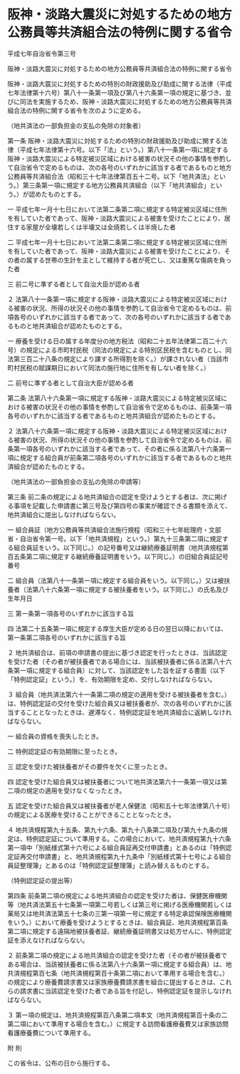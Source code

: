# 阪神・淡路大震災に対処するための地方公務員等共済組合法の特例に関する省令

平成七年自治省令第三号

阪神・淡路大震災に対処するための地方公務員等共済組合法の特例に関する省令

阪神・淡路大震災に対処するための特別の財政援助及び助成に関する法律（平成七年法律第十六号）第八十一条第一項及び第八十六条第一項の規定に基づき、並びに同法を実施するため、阪神・淡路大震災に対処するための地方公務員等共済組合法の特例に関する省令を次のように定める。

（地共済法の一部負担金の支払の免除の対象者）

第一条 阪神・淡路大震災に対処するための特別の財政援助及び助成に関する法律（平成七年法律第十六号。以下「法」という。）第八十一条第一項に規定する阪神・淡路大震災による特定被災区域における被害の状況その他の事情を参酌して自治省令で定めるものは、次の各号のいずれかに該当する者であるものと地方公務員等共済組合法（昭和三十七年法律第百五十二号。以下「地共済法」という。）第三条第一項に規定する地方公務員共済組合（以下「地共済組合」という。）が認めたものとする。

一 平成七年一月十七日において法第二条第二項に規定する特定被災区域に住所を有していた者であって、阪神・淡路大震災による被害を受けたことにより、居住する家屋が全壊若しくは半壊又は全焼若しくは半焼した者

二 平成七年一月十七日において法第二条第二項に規定する特定被災区域に住所を有していた者であって、阪神・淡路大震災による被害を受けたことにより、その者の属する世帯の生計を主として維持する者が死亡し、又は重篤な傷病を負った者

三 前二号に準ずる者として自治大臣が認める者

２ 法第八十一条第一項に規定する阪神・淡路大震災による特定被災区域における被害の状況、所得の状況その他の事情を参酌して自治省令で定めるものは、前項各号のいずれかに該当する者であって、次の各号のいずれかに該当する者であるものと地共済組合が認めたものとする。

一 療養を受ける日の属する年度分の地方税法（昭和二十五年法律第二百二十六号）の規定による市町村民税（同法の規定による特別区民税を含むものとし、同法第三百二十八条の規定により課する所得割を除く。）が課されない者（当該市町村民税の賦課期日において同法の施行地に住所を有しない者を除く。）

二 前号に準ずる者として自治大臣が認める者

第二条 法第八十六条第一項に規定する阪神・淡路大震災による特定被災区域における被害の状況その他の事情を参酌して自治省令で定めるものは、前条第一項各号のいずれかに該当する者であるものと地共済組合が認めたものとする。

２ 法第八十六条第一項に規定する阪神・淡路大震災による特定被災区域における被害の状況、所得の状況その他の事情を参酌して自治省令で定めるものは、前条第一項各号のいずれかに該当する者であって、その者に係る法第八十六条第一項に規定する組合員が前条第二項各号のいずれかに該当する者であるものと地共済組合が認めたものとする。

（地共済法の一部負担金の支払の免除の申請等）

第三条 前二条の規定による地共済組合の認定を受けようとする者は、次に掲げる事項を記載した申請書に第三号及び第四号の事実が確認できる書類を添えて、地共済組合に提出しなければならない。

一 組合員証（地方公務員等共済組合法施行規程（昭和三十七年総理府・文部省・自治省令第一号。以下「地共済規程」という。）第九十三条第二項に規定する組合員証をいう。以下同じ。）の記号番号又は継続療養証明書（地共済規程第百五条第二項に規定する継続療養証明書をいう。以下同じ。）の旧組合員証記号番号

二 組合員（法第八十一条第一項に規定する組合員をいう。以下同じ。）又は被扶養者（法第八十六条第一項に規定する被扶養者をいう。以下同じ。）の氏名及び生年月日

三 第一条第一項各号のいずれかに該当する旨

四 法第二十五条第一項に規定する厚生大臣が定める日の翌日以降においては、第一条第二項各号のいずれかに該当する旨

２ 地共済組合は、前項の申請書の提出に基づき認定を行ったときは、当該認定を受けた者（その者が被扶養者である場合には、当該被扶養者に係る法第八十六条第一項に規定する組合員）に対して、当該認定をした旨を証する書面（以下「特例認定証」という。）を、有効期限を定め、交付しなければならない。

３ 組合員（地共済法第六十一条第二項の規定の適用を受ける被扶養者を含む。）は、特例認定証の交付を受けた組合員又は被扶養者が、次の各号のいずれかに該当することとなったときは、遅滞なく、特例認定証を地共済組合に返納しなければならない。

一 組合員の資格を喪失したとき。

二 特例認定証の有効期限に至ったとき。

三 認定を受けた被扶養者がその要件を欠くに至ったとき。

四 認定を受けた組合員又は被扶養者について地共済法第六十一条第一項又は第二項の規定の適用を受けなくなったとき。

五 認定を受けた組合員又は被扶養者が老人保健法（昭和五十七年法律第八十号）の規定による医療を受けることができることとなったとき。

４ 地共済規程第九十五条、第九十六条、第九十八条第二項及び第九十九条の規定は、特例認定証について準用する。この場合において、地共済規程第九十六条第一項中「別紙様式第十六号による組合員証再交付申請書」とあるのは「特例認定証再交付申請書」と、地共済規程第九十九条中「別紙様式第十七号による組合員証整理簿」とあるのは「特例認定証整理簿」と読み替えるものとする。

（特例認定証の提出等）

第四条 前条第二項の規定による地共済組合の認定を受けた者は、保健医療機関等（地共済法第五十七条第一項第二号若しくは第三号に掲げる医療機関若しくは薬局又は地共済法第五十七条の三第一項第一号に規定する特定承認保険医療機関をいう。）において療養を受けようとするときは、組合員証、地共済規程第百条第二項に規定する遠隔地被扶養者証、継続療養証明書又は処方せんに、特例認定証を添えなければならない。

２ 前条第二項の規定による地共済組合の認定を受けた者（その者が被扶養者である場合は、当該被扶養者に係る法第八十六条第一項に規定する組合員）は、地共済規程第百七条（地共済規程第百十条第二項において準用する場合を含む。）の規定により療養費請求書又は家族療養費請求書を組合に提出するときは、これらの請求書に当該認定を受けた者である旨を付記し、特例認定証を提示しなければならない。

３ 第一項の規定は、地共済規程第百八条第二項本文（地共済規程第百十条の二第二項において準用する場合を含む。）に規定する訪問看護療養費又は家族訪問看護療養費について準用する。

附 則

この省令は、公布の日から施行する。
